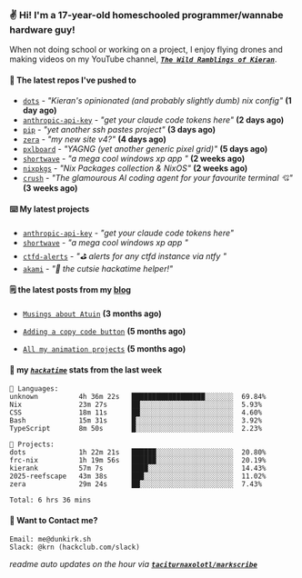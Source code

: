 ### ✌️ Hi! I'm a 17-year-old homeschooled programmer/wannabe hardware guy!

When not doing school or working on a project, I enjoy flying drones and making videos on my YouTube channel, [**_`The Wild Ramblings of Kieran`_**](https://youtube.com/@kieran.rambles).

#### 👷 The latest repos I've pushed to

- [`dots`](https://github.com/taciturnaxolotl/dots) - _"Kieran's opinionated (and probably slightly dumb) nix config"_ **(1 day ago)**
- [`anthropic-api-key`](https://github.com/taciturnaxolotl/anthropic-api-key) - _"get your claude code tokens here"_ **(2 days ago)**
- [`pip`](https://github.com/taciturnaxolotl/pip) - _"yet another ssh pastes project"_ **(3 days ago)**
- [`zera`](https://github.com/taciturnaxolotl/zera) - _"my new site v4?"_ **(4 days ago)**
- [`pxlboard`](https://github.com/taciturnaxolotl/pxlboard) - _"YAGNG (yet another generic pixel grid)"_ **(5 days ago)**
- [`shortwave`](https://github.com/taciturnaxolotl/shortwave) - _"a mega cool windows xp app "_ **(2 weeks ago)**
- [`nixpkgs`](https://github.com/NixOS/nixpkgs) - _"Nix Packages collection & NixOS"_ **(2 weeks ago)**
- [`crush`](https://github.com/charmbracelet/crush) - _"The glamourous AI coding agent for your favourite terminal 💘"_ **(3 weeks ago)**

#### ⌨️ My latest projects

- [`anthropic-api-key`](https://github.com/taciturnaxolotl/anthropic-api-key) - _"get your claude code tokens here"_
- [`shortwave`](https://github.com/taciturnaxolotl/shortwave) - _"a mega cool windows xp app "_
- [`ctfd-alerts`](https://github.com/taciturnaxolotl/ctfd-alerts) - _"⛳ alerts for any ctfd instance via ntfy "_
- [`akami`](https://github.com/taciturnaxolotl/akami) - _"🌷 the cutsie hackatime helper!"_

#### 🗒️ the latest posts from my [blog](https://dunkirk.sh)

- [`Musings about Atuin`](https://dunkirk.sh/blog/atuin/) **(3 months ago)**

- [`Adding a copy code button`](https://dunkirk.sh/blog/adding-a-copy-button/) **(5 months ago)**

- [`All my animation projects`](https://dunkirk.sh/blog/my-animations/) **(5 months ago)**



#### 📡 my [_`hackatime`_](https://waka.hackclub.com) stats from the last week

```text
💾 Languages:
unknown          4h 36m 22s   ██████████████████░░░░░░░  69.84%
Nix              23m 27s      ██░░░░░░░░░░░░░░░░░░░░░░░  5.93%
CSS              18m 11s      ██░░░░░░░░░░░░░░░░░░░░░░░  4.60%
Bash             15m 31s      █░░░░░░░░░░░░░░░░░░░░░░░░  3.92%
TypeScript       8m 50s       █░░░░░░░░░░░░░░░░░░░░░░░░  2.23%

💼 Projects:
dots             1h 22m 21s   ██████░░░░░░░░░░░░░░░░░░░  20.80%
frc-nix          1h 19m 56s   ██████░░░░░░░░░░░░░░░░░░░  20.19%
kierank          57m 7s       ████░░░░░░░░░░░░░░░░░░░░░  14.43%
2025-reefscape   43m 38s      ███░░░░░░░░░░░░░░░░░░░░░░  11.02%
zera             29m 24s      ██░░░░░░░░░░░░░░░░░░░░░░░  7.43%

Total: 6 hrs 36 mins
```

#### 📮 Want to Contact me?

```text
Email: me@dunkirk.sh
Slack: @krn (hackclub.com/slack)
```

_readme auto updates on the hour via [**`taciturnaxolotl/markscribe`**](https://github.com/taciturnaxolotl/markscribe)_
